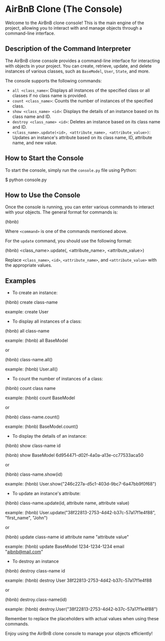 # AirBnB Clone (The Console)

Welcome to the AirBnB clone console! This is the main engine of the project, allowing you to interact with and manage objects through a command-line interface.

## Description of the Command Interpreter

The AirBnB clone console provides a command-line interface for interacting with objects in your project. You can create, retrieve, update, and delete instances of various classes, such as `BaseModel`, `User`, `State`, and more.

The console supports the following commands:
- `all <class_name>`: Displays all instances of the specified class or all classes if no class name is provided.
- `count <class_name>`: Counts the number of instances of the specified class.
- `show <class_name> <id>`: Displays the details of an instance based on its class name and ID.
- `destroy <class_name> <id>`: Deletes an instance based on its class name and ID.
- `<class_name>.update(<id>, <attribute_name>, <attribute_value>)`: Updates an instance's attribute based on its class name, ID, attribute name, and new value.

## How to Start the Console

To start the console, simply run the `console.py` file using Python:

$ python console.py


## How to Use the Console

Once the console is running, you can enter various commands to interact with your objects. The general format for commands is:

  (hbnb) <command>


Where `<command>` is one of the commands mentioned above.

For the `update` command, you should use the following format:

(hbnb) <class_name>.update(<id>, <attribute_name>, <attribute_value>)

Replace `<class_name>`, `<id>`, `<attribute_name>`, and `<attribute_value>` with the appropriate values.

## Examples

- To create an instance:

(hbnb) create class-name

example: create User


- To display all instances of a class:

(hbnb) all class-name

example: (hbnb) all BaseModel

or 

(hbnb) class-name.all()

example: (hbnb) User.all()

- To count the number of instances of a class:

(hbnb) count class name

example: (hbnb) count BaseModel

or 

(hbnb) class-name.count()

example: (hbnb) BaseModel.count()


- To display the details of an instance:

(hbnb) show class-name id

(hbnb) show BaseModel 6d954471-d02f-4a0a-a13e-cc77533aca50

or 

(hbnb) class-name.show(id)

example: (hbnb) User.show("246c227a-d5c1-403d-9bc7-6a47bb9f0f68")


- To update an instance's attribute:

(hbnb) class-name.update(id, attribute name, attribute value)

example: (hbnb)  User.update("38f22813-2753-4d42-b37c-57a17f1e4f88", "first_name", "John")

or 

(hbnb) update class-name id attribute name "attribute value"

example: (hbnb) update BaseModel 1234-1234-1234 email "aibnb@mail.com"


- To destroy an instance

(hbnb) destroy class-name id

example: (hbnb) destroy User 38f22813-2753-4d42-b37c-57a17f1e4f88

or 

(hbnb) destroy.class-name(id)

example: (hbnb) destroy.User("38f22813-2753-4d42-b37c-57a17f1e4f88")


Remember to replace the placeholders with actual values when using these commands.


Enjoy using the AirBnB clone console to manage your objects efficiently!
